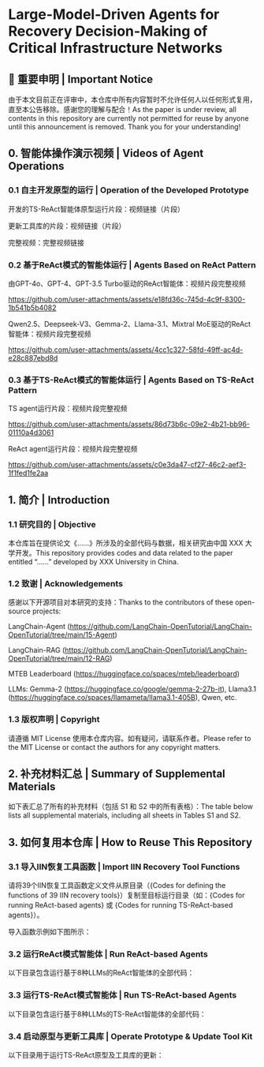 # Large-Model-Driven Agents for Recovery Decision-Making of Critical Infrastructure Networks

## 🚨 重要申明 | Important Notice

由于本文目前正在评审中，本仓库中所有内容暂时不允许任何人以任何形式复用，直至本公告移除。感谢您的理解与配合！As the paper is under review, all contents in this repository are currently not permitted for reuse by anyone until this announcement is removed. Thank you for your understanding!

## 0. 智能体操作演示视频 | Videos of Agent Operations

### 0.1 自主开发原型的运行 | Operation of the Developed Prototype

开发的TS-ReAct智能体原型运行片段：视频链接（片段）

更新工具库的片段：视频链接（片段）

完整视频：完整视频链接

### 0.2 基于ReAct模式的智能体运行 | Agents Based on ReAct Pattern

由GPT-4o、GPT-4、GPT-3.5 Turbo驱动的ReAct智能体：视频片段完整视频

https://github.com/user-attachments/assets/e18fd36c-745d-4c9f-8300-1b541b5b4082

Qwen2.5、Deepseek-V3、Gemma-2、Llama-3.1、Mixtral MoE驱动的ReAct智能体：视频片段完整视频

https://github.com/user-attachments/assets/4cc1c327-58fd-49ff-ac4d-e28c887ebd8d

### 0.3 基于TS-ReAct模式的智能体运行 | Agents Based on TS-ReAct Pattern

TS agent运行片段：视频片段完整视频

https://github.com/user-attachments/assets/86d73b6c-09e2-4b21-bb96-01110a4d3061

ReAct agent运行片段：视频片段完整视频

https://github.com/user-attachments/assets/c0e3da47-cf27-46c2-aef3-1f1fed1fe2aa

## 1. 简介 | Introduction

### 1.1 研究目的 | Objective

本仓库旨在提供论文《……》所涉及的全部代码与数据，相关研究由中国 XXX 大学开发。This repository provides codes and data related to the paper entitled “……” developed by XXX University in China.

### 1.2 致谢 | Acknowledgements

感谢以下开源项目对本研究的支持：Thanks to the contributors of these open-source projects:

LangChain-Agent (https://github.com/LangChain-OpenTutorial/LangChain-OpenTutorial/tree/main/15-Agent)

LangChain-RAG (https://github.com/LangChain-OpenTutorial/LangChain-OpenTutorial/tree/main/12-RAG)

MTEB Leaderboard (https://huggingface.co/spaces/mteb/leaderboard)

LLMs: Gemma-2 (https://huggingface.co/google/gemma-2-27b-it), Llama3.1 (https://huggingface.co/spaces/llamameta/llama3.1-405B), Qwen, etc.

### 1.3 版权声明 | Copyright

请遵循 MIT License 使用本仓库内容。如有疑问，请联系作者。Please refer to the MIT License or contact the authors for any copyright matters.

## 2. 补充材料汇总 | Summary of Supplemental Materials

如下表汇总了所有的补充材料（包括 S1 和 S2 中的所有表格）：The table below lists all supplemental materials, including all sheets in Tables S1 and S2.



## 3. 如何复用本仓库 | How to Reuse This Repository

### 3.1 导入IIN恢复工具函数 | Import IIN Recovery Tool Functions

请将39个IIN恢复工具函数定义文件从原目录（{Codes for defining the functions of 39 IIN recovery tools}）复制至目标运行目录（如：{Codes for running ReAct-based agents} 或 {Codes for running TS-ReAct-based agents}）。



导入函数示例如下图所示：



### 3.2 运行ReAct模式智能体 | Run ReAct-based Agents

以下目录包含运行基于8种LLMs的ReAct智能体的全部代码：



### 3.3 运行TS-ReAct模式智能体 | Run TS-ReAct-based Agents

以下目录包含运行基于8种LLMs的TS-ReAct智能体的全部代码：



### 3.4 启动原型与更新工具库 | Operate Prototype & Update Tool Kit

以下目录用于运行TS-ReAct原型及工具库的更新：

